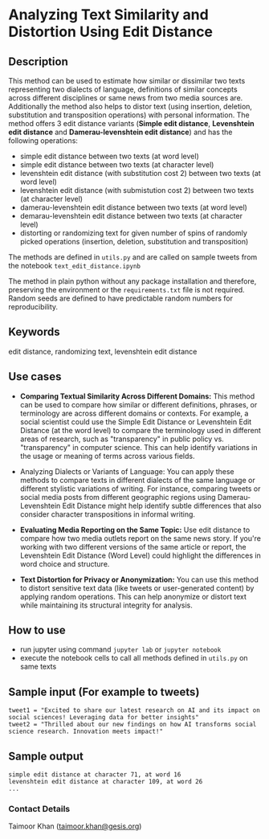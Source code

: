 # Analyzing Text Similarity and Distortion Using Edit Distance
## Description
This method can be used to estimate how similar or dissimilar two texts representing two dialects of language, definitions of similar concepts across different disciplines or same news from two media sources are. Additionally the method also helps to distor text (using insertion, deletion, substitution and transposition operations) with personal information.
The method offers 3 edit distance variants (__Simple edit distance__, __Levenshtein edit distance__ and __Damerau-levenshtein edit distance__) and has the following operations:

- simple edit distance between two texts (at word level)
- simple edit distance between two texts (at character level)
- levenshtein edit distance (with substitution cost 2) between two texts (at word level)
- levenshtein edit distance (with submistution cost 2) between two texts (at character level)
- damerau-levenshtein edit distance between two texts (at word level)
- demarau-levenshtein edit distance between two texts (at character level)
- distorting or randomizing text for given number of spins of randomly picked operations (insertion, deletion, substitution and transposition)


The methods are defined in `utils.py` and are called on sample tweets from the notebook `text_edit_distance.ipynb`

The method in plain python without any package installation and therefore, preserving the environment or the `requirements.txt` file is not required. Random seeds are defined to have predictable random numbers for reproducibility.

## Keywords
edit distance, randomizing text, levenshtein edit distance

## Use cases
- __Comparing Textual Similarity Across Different Domains:__ This method can be used to compare how similar or different definitions, phrases, or terminology are across different domains or contexts. For example, a social scientist could use the Simple Edit Distance or Levenshtein Edit Distance (at the word level) to compare the terminology used in different areas of research, such as "transparency" in public policy vs. "transparency" in computer science. This can help identify variations in the usage or meaning of terms across various fields.
- Analyzing Dialects or Variants of Language: You can apply these methods to compare texts in different dialects of the same language or different stylistic variations of writing. For instance, comparing tweets or social media posts from different geographic regions using Damerau-Levenshtein Edit Distance might help identify subtle differences that also consider character transpositions in informal writing.

- __Evaluating Media Reporting on the Same Topic:__ Use edit distance to compare how two media outlets report on the same news story. If you're working with two different versions of the same article or report, the Levenshtein Edit Distance (Word Level) could highlight the differences in word choice and structure.

- __Text Distortion for Privacy or Anonymization:__ You can use this method to distort sensitive text data (like tweets or user-generated content) by applying random operations. This can help anonymize or distort text while maintaining its structural integrity for analysis.

## How to use
- run jupyter using command `jupyter lab` or `jupyter notebook`
- execute the notebook cells to call all methods defined in `utils.py` on same texts

## Sample input (For example to tweets)

```
tweet1 = "Excited to share our latest research on AI and its impact on social sciences! Leveraging data for better insights"
tweet2 = "Thrilled about our new findings on how AI transforms social science research. Innovation meets impact!"
```

## Sample output

```
simple edit distance at character 71, at word 16
levenshtein edit distance at character 109, at word 26
...
```

### Contact Details
Taimoor Khan (taimoor.khan@gesis.org)
